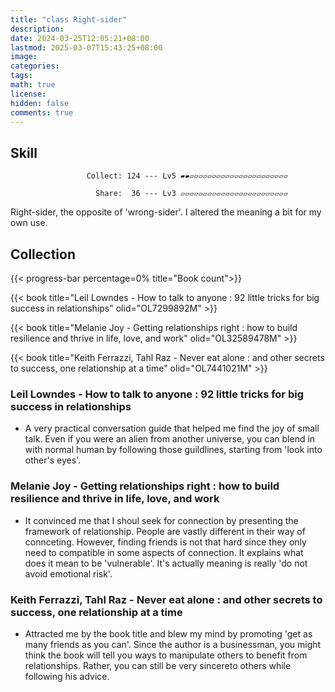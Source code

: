 ```yaml
---
title: "class Right-sider"
description: 
date: 2024-03-25T12:05:21+08:00
lastmod: 2025-03-07T15:43:25+08:00
image: 
categories: 
tags: 
math: true
license: 
hidden: false
comments: true
---
```

## Skill

                     Collect: 124 --- Lv5 ▰▰▱▱▱▱▱▱▱▱▱▱▱▱▱▱▱▱▱▱▱▱▱▱

                       Share:  36 --- Lv3 ▱▱▱▱▱▱▱▱▱▱▱▱▱▱▱▱▱▱▱▱▱▱▱▱

Right-sider, the opposite of 'wrong-sider'. I altered the meaning a bit for my own use.

## Collection
{{< progress-bar percentage=0% title="Book count">}}

{{< book title="Leil Lowndes - How to talk to anyone : 92 little tricks for big success in relationships" olid="OL7299892M" >}}

{{< book title="Melanie Joy - Getting relationships right : how to build resilience and thrive in life, love, and work" olid="OL32589478M" >}}

{{< book title="Keith Ferrazzi, Tahl Raz - Never eat alone : and other secrets to success, one relationship at a time" olid="OL7441021M" >}}
### Leil Lowndes - How to talk to anyone : 92 little tricks for big success in relationships
- A very practical conversation guide that helped me find the joy of small talk. Even if you were an alien from another universe, you can blend in with normal human by following those guildlines, starting from 'look into other's eyes'.

### Melanie Joy - Getting relationships right : how to build resilience and thrive in life, love, and work
- It convinced me that I shoul seek for connection by presenting the framework of relationship. People are vastly different in their way of connceting. However, finding friends is not that hard since they only need to compatible in some aspects of connection. It explains what does it mean to be 'vulnerable'. It's actually meaning is really 'do not avoid emotional risk'.

### Keith Ferrazzi, Tahl Raz - Never eat alone : and other secrets to success, one relationship at a time
- Attracted me by the book title and blew my mind by promoting 'get as many friends as you can'. Since the author is a businessman, you might think the book will tell you ways to manipulate others to benefit from relationships. Rather, you can still be very sincereto others while following his advice.
